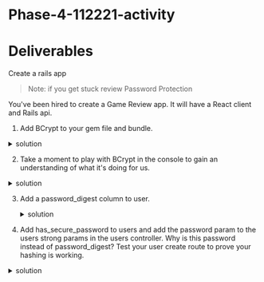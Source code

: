 # Phase-4-112221-activity

# Deliverables
Create a rails app 

>Note: if you get stuck review Password Protection

You've been hired to create a Game Review app. It will have a React client and Rails api. 

1. Add BCrypt to your gem file and bundle.
 <details>
      <summary>
        solution 
      </summary>
      <hr/>
        gem 'bcrypt', '~> 3.1.7'
      <hr/>
 </details>

2. Take a moment to play with BCrypt in the console to gain an understanding of what it's doing for us. 

 <details>
      <summary>
        solution 
      </summary>
      <hr/>
      <img src="assets/bcyrpt_test.png" alt="bcyrpt" style="margin-right: 10px;" />
      <hr/>
 </details>


3. Add a password_digest column to user.


   <details>
      <summary>
        solution 
      </summary>
      <hr/>
      <img src="assets/password_digest.png" alt="password digest" style="margin-right: 10px;" />
      <hr/>
 </details>

 4. Add has_secure_password to users and add the password param to the users strong params in the users controller. Why is this password instead of password_digest? Test your user create route to prove your hashing is working.


   <details>
      <summary>
        solution 
      </summary>
      <hr/>
      <img src="assets/secure_password.png" alt="secure password" style="margin-right: 10px;" />
      <hr/>
 </details>